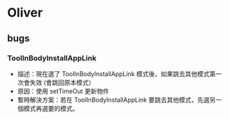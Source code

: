 # Oliver

## bugs
### ToolInBodyInstallAppLink
- 描述：現在選了 ToolInBodyInstallAppLink 模式後，如果跳去其他模式第一次會失效 (會跳回原本模式）
- 原因：使用 setTimeOut 更新物件
- 暫時解決方案：若在 ToolInBodyInstallAppLink 要跳去其他模式，先選另一個模式再選要的模式。


